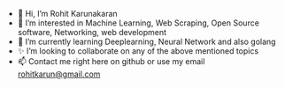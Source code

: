 - 👋 Hi, I’m Rohit Karunakaran
- 👀 I’m interested in Machine Learning, Web Scraping, Open Source software, Networking, web development
- 🌱 I’m currently learning Deeplearning, Neural Network and also golang
- ✨ I’m looking to collaborate on any of the above mentioned topics
- 📫 Contact me right here on github or use my email rohitkarun@gmail.com

<!---
DaKidReturns/DaKidReturns is a ✨ special ✨ repository because its `README.md` (this file) appears on your GitHub profile.
You can click the Preview link to take a look at your changes.
--->
